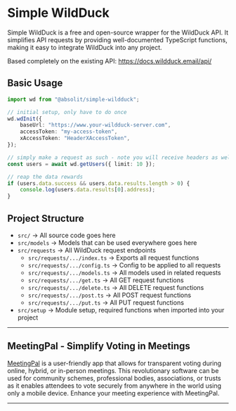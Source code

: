 # Simple WildDuck

Simple WildDuck is a free and open-source wrapper for the WildDuck API. It simplifies API requests by providing well-documented TypeScript functions, making it easy to integrate WildDuck into any project.

Based completely on the existing API: https://docs.wildduck.email/api/

## Basic Usage

```typescript
import wd from "@absolit/simple-wildduck";

// initial setup, only have to do once
wd.wdInit({
	baseUrl: "https://www.your-wildduck-server.com",
	accessToken: "my-access-token",
	xAccessToken: "HeaderXAccessToken",
});

// simply make a request as such - note you will receive headers as well as data
const users = await wd.getUsers({ limit: 10 });

// reap the data rewards
if (users.data.success && users.data.results.length > 0) {
	console.log(users.data.results[0].address);
}
```

## Project Structure

- `src/` -> All source code goes here
- `src/models` -> Models that can be used everywhere goes here
- `src/requests` -> All WildDuck request endpoints
  - `src/requests/.../index.ts` -> Exports all request functions
  - `src/requests/.../config.ts` -> Config to be applied to all requests
  - `src/requests/.../models.ts` -> All models used in related requests
  - `src/requests/.../get.ts` -> All GET request functions
  - `src/requests/.../delete.ts` -> All DELETE request functions
  - `src/requests/.../post.ts` -> All POST request functions
  - `src/requests/.../put.ts` -> All PUT request functions
- `src/setup` -> Module setup, required functions when imported into your project

---

## MeetingPal - Simplify Voting in Meetings

[MeetingPal](https://meetingpal.co.za) is a user-friendly app that allows for transparent voting during online, hybrid, or in-person meetings. This revolutionary software can be used for community schemes, professional bodies, associations, or trusts as it enables attendees to vote securely from anywhere in the world using only a mobile device. Enhance your meeting experience with MeetingPal.

---
